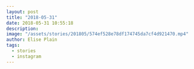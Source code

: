 ```yaml
---
layout: post
title: "2018-05-31"
date: 2018-05-31 10:55:18
description: 
image: "/assets/stories/201805/574ef528e78df174745da7cf4d921470.mp4"
author: Elise Plain
tags: 
  - stories
  - instagram
---
```



<p></p>
